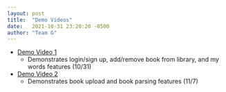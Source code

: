 ```yaml
---
layout: post
title:  "Demo Videos"
date:   2021-10-31 23:20:20 -0500
author: "Team G"
---
```

- [Demo Video 1](https://drive.google.com/file/d/1vUuLFn5jp6HQqyzXh57aweGiKbosEI6W/view?usp=sharing)
  - Demonstrates login/sign up, add/remove book from library, and my words features (10/31)
- [Demo Video 2](https://drive.google.com/file/d/1Lx1z0frdJUt-hm_JwZG3tDEJN7cqHMJb/view?usp=sharing)
  - Demonstrates book upload and book parsing features (11/7)

